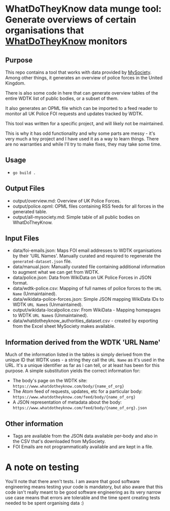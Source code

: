 # WhatDoTheyKnow data munge tool: Generate overviews of certain organisations that [WhatDoTheyKnow](https://whatdotheyknow.com) monitors

## Purpose

This repo contains a tool that works with data provided by [MySociety](https://www.mysociety.org/). Among other things, it generates an overview of police forces in the United Kingdom.

There is also some code in here that can generate overview tables of the entire WDTK list of public bodies, or a subset of them.

It also generates an OPML file which can be imported to a feed reader to monitor all UK Police FOI requests and updates tracked by WDTK.

This tool was written for a specific project, and will likely not be maintained.

This is why it has odd functionality and why some parts are messy - it's very much a toy project and I have used it as a way to learn things. There are no warranties and while I'll try to make fixes, they may take some time.

## Usage

- `go build .`

## Output Files

- output/overview.md: Overview of UK Police Forces.
- output/police.opml: OPML files containing RSS feeds for all forces in the generated table.
- output/all-mysociety.md: Simple table of all public bodies on WhatDoTheyKnow.

## Input Files

- data/foi-emails.json: Maps FOI email addresses to WDTK organisations by their 'URL Names'. Manually curated and
  required to regenerate the `generated-dataset.json` file.
- data/manual.json: Manually curated file containing additional information to augment what we can get from WDTK.
- data/police.json: Data from WikiData on UK Police Forces in JSON format.
- data/wdtk-police.csv: Mapping of full names of police forces to the `URL Name` (Unmaintained).
- data/wikidata-police-forces.json: Simple JSON mapping WikiData IDs to WDTK `URL Name`s (Unmaintained).
- output/wikidata-localpolice.csv: From WikiData - Mapping homepages to WDTK `URL Name`s (Unmaintained).
- data/whatdotheyknow_authorities_dataset.csv - created by exporting from the Excel sheet MySociety makes available.

## Information derived from the WDTK 'URL Name'

Much of the information listed in the tables is simply derived from the unique ID that WDTK uses - a string they call the `URL Name` as it's used in the URL. It's a unique identifier as far as I can tell, or at least has been for this purpose. A simple substitution yields the correct information for:

- The body's page on the WDTK site: `https://www.whatdotheyknow.com/body/{name_of_org}`
- The Atom feed of requests, updates, etc for a particular body: `https://www.whatdotheyknow.com/feed/body/{name_of_org}`
- A JSON representation of metadata about the body: `https://www.whatdotheyknow.com/feed/body/{name_of_org}.json`

## Other information

- Tags are available from the JSON data available per-body and also in the CSV that's downloaded from MySociety.
- FOI Emails are not programmatically available and are kept in a file.

# A note on testing

You'll note that there aren't tests. I am aware that good software engineering means testing your code is mandatory, but also aware that this code isn't really meant to be good software engineering as its very narrow use case means that errors are tolerable and the time spent creating tests needed to be spent organising data :)

